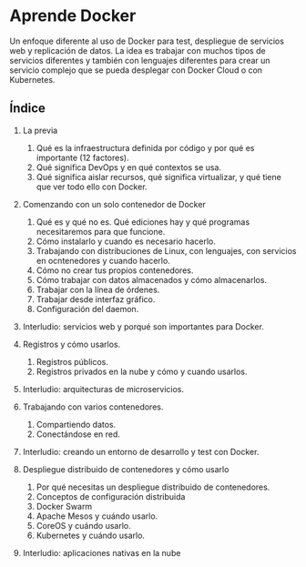 # Aprende Docker

Un enfoque diferente al uso de Docker para test, despliegue de servicios web y replicación de datos. La idea es trabajar con muchos tipos de servicios diferentes y también con lenguajes diferentes para crear un servicio complejo que se pueda desplegar con Docker Cloud o con Kubernetes.

## Índice

1. La previa
   1. Qué es la infraestructura definida por código y por qué es importante (12 factores).
   2. Qué significa DevOps y en qué contextos se usa.
   3. Qué significa aislar recursos, qué significa virtualizar, y qué tiene que ver todo ello con Docker.

2. Comenzando con un solo contenedor de Docker
   1. Qué es y qué no es. Qué ediciones hay y qué programas necesitaremos para que funcione. 
   2. Cómo instalarlo y cuando es necesario hacerlo.
   3. Trabajando con distribuciones de Linux, con lenguajes, con servicios en ocntenedores y cuando hacerlo.
   4. Cómo no crear tus propios contenedores.
   5. Cómo trabajar con datos almacenados y cómo almacenarlos.
   6. Trabajar con la línea de órdenes.
   7. Trabajar desde interfaz gráfico.
   8. Configuración del daemon. 

3. Interludio: servicios web y porqué son importantes para Docker.

3. Registros y cómo usarlos.
   1. Registros públicos.
   2. Registros privados en la nube y cómo y cuando usarlos.

4. Interludio: arquitecturas de microservicios.
   
5. Trabajando con varios contenedores.
   1. Compartiendo datos.
   2. Conectándose en red.

6. Interludio: creando un entorno de desarrollo y test con Docker. 

7. Despliegue distribuido de contenedores y cómo usarlo
   1. Por qué necesitas un despliegue distribuido de contenedores.
   2. Conceptos de configuración distribuida
   2. Docker Swarm
   3. Apache Mesos y cuándo usarlo.
   4. CoreOS y cuándo usarlo.
   5. Kubernetes y cuándo usarlo.

9. Interludio: aplicaciones nativas en la nube



